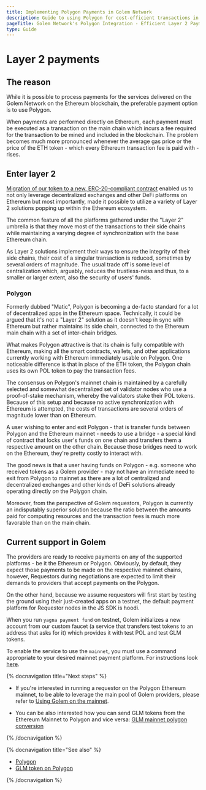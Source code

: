 ```yaml
---
title: Implementing Polygon Payments in Golem Network
description: Guide to using Polygon for cost-efficient transactions in the Golem Network, bypassing Ethereum mainnet fees.
pageTitle: Golem Network's Polygon Integration - Efficient Layer 2 Payments Guide
type: Guide
---
```


# Layer 2 payments

## The reason

While it is possible to process payments for the services delivered on the Golem Network on the Ethereum blockchain, the preferable payment option is to use Polygon.

When payments are performed directly on Ethereum, each payment must be executed as a transaction on the main chain which incurs a fee required for the transaction to be mined and included in the blockchain. The problem becomes much more pronounced whenever the average gas price or the price of the ETH token - which every Ethereum transaction fee is paid with - rises.

## Enter layer 2

[Migration of our token to a new, ERC-20-compliant contract](https://migration-tracker.golem.network/) enabled us to not only leverage decentralized exchanges and other DeFi platforms on Ethereum but most importantly, made it possible to utilize a variety of Layer 2 solutions popping up within the Ethereum ecosystem.

The common feature of all the platforms gathered under the "Layer 2" umbrella is that they move most of the transactions to their side chains while maintaining a varying degree of synchronization with the base Ethereum chain.

As Layer 2 solutions implement their ways to ensure the integrity of their side chains, their cost of a singular transaction is reduced, sometimes by several orders of magnitude. The usual trade off is some level of centralization which, arguably, reduces the trustless-ness and thus, to a smaller or larger extent, also the security of users' funds.

### Polygon

Formerly dubbed "Matic", Polygon is becoming a de-facto standard for a lot of decentralized apps in the Ethereum space. Technically, it could be argued that it's not a "Layer 2" solution as it doesn't keep in sync with Ethereum but rather maintains its side chain, connected to the Ethereum main chain with a set of inter-chain bridges.

What makes Polygon attractive is that its chain is fully compatible with Ethereum, making all the smart contracts, wallets, and other applications currently working with Ethereum immediately usable on Polygon. One noticeable difference is that in place of the ETH token, the Polygon chain uses its own POL token to pay the transaction fees.

The consensus on Polygon's mainnet chain is maintained by a carefully selected and somewhat decentralized set of validator nodes who use a proof-of-stake mechanism, whereby the validators stake their POL tokens. Because of this setup and because no active synchronization with Ethereum is attempted, the costs of transactions are several orders of magnitude lower than on Ethereum.

A user wishing to enter and exit Polygon - that is transfer funds between Polygon and the Ethereum mainnet - needs to use a bridge - a special kind of contract that locks user's funds on one chain and transfers them a respective amount on the other chain. Because those bridges need to work on the Ethereum, they're pretty costly to interact with.

The good news is that a user having funds on Polygon - e.g. someone who received tokens as a Golem provider - may not have an immediate need to exit from Polygon to mainnet as there are a lot of centralized and decentralized exchanges and other kinds of DeFi solutions already operating directly _on_ the Polygon chain.

Moreover, from the perspective of Golem requestors, Polygon is currently an indisputably superior solution because the ratio between the amounts paid for computing resources and the transaction fees is much more favorable than on the main chain.

## Current support in Golem

The providers are ready to receive payments on any of the supported platforms - be it the Ethereum or Polygon. Obviously, by default, they expect those payments to be made on the respective mainnet chains, however, Requestors during negotiations are expected to limit their demands to providers that accept payments on the Polygon.

On the other hand, because we assume requestors will first start by testing the ground using their just-created apps on a testnet, the default payment platform for Requestor nodes in the JS SDK is hoodi.

When you run `yagna payment fund` on testnet, Golem initializes a new account from our custom faucet (a service that transfers test tokens to an address that asks for it) which provides it with test POL and test GLM tokens.

To enable the service to use the `mainnet`, you must use a command appropriate to your desired mainnet payment platform. For instructions look [here](/docs/creators/tools/yagna/managing-golem-wallet#enable-the-mainnet-account).

{% docnavigation title="Next steps" %}

- If you're interested in running a requestor on the Polygon Ethereum mainnet, to be able to leverage the main pool of Golem providers, please refer to [Using Golem on the mainnet](/docs/creators/javascript/guides/switching-to-mainnet).

- You can be also interested how you can send GLM tokens from the Ethereum Mainnet to Polygon and vice versa: [GLM mainnet polygon conversion](/docs/golem/payments/golem-token-conversion)

{% /docnavigation %}

{% docnavigation title="See also" %}

- [Polygon](https://polygon.technology/)
- [GLM token on Polygon](https://polygonscan.com/token/0x0b220b82f3ea3b7f6d9a1d8ab58930c064a2b5bf)

{% /docnavigation %}
